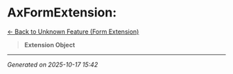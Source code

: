 # AxFormExtension: 

[← Back to Unknown Feature (Form Extension)](../README.md)

> **Extension Object**

---

*Generated on 2025-10-17 15:42*
